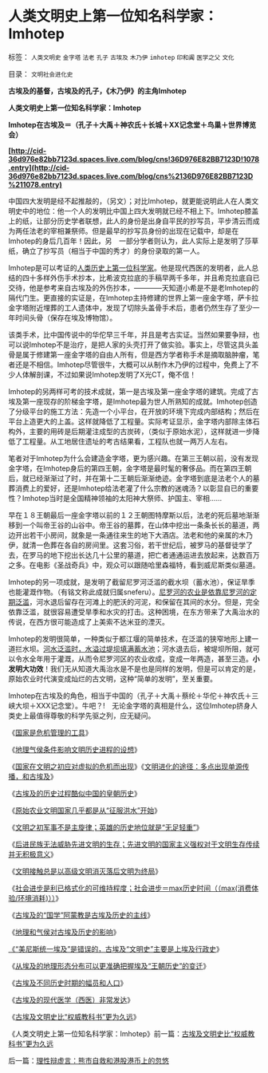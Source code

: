 # 人类文明史上第一位知名科学家：Imhotep

标签： `人类文明史` `金字塔` `法老` `孔子` `古埃及` `木乃伊` `imhotep` `印和阗` `医学之父` `文化` 

目录： `文明社会进化史`

**古埃及的基督，古埃及的孔子，《木乃伊》的主角Imhotep**

**人类文明史上第一位知名科学家：Imhotep**

**Imhotep在古埃及＝（孔子＋大禹＋神农氏＋长城＋XX记念堂＋鸟巢＋世界博览会）**

**[http://cid-36d976e82bb7123d.spaces.live.com/blog/cns!36D976E82BB7123D!1078.entry](http://cid-36d976e82bb7123d.spaces.live.com/blog/cns%2136D976E82BB7123D%211078.entry)**



中国四大发明是经不起推敲的，（另文）；对比Imhotep，就更能说明此人在人类文明史中的地位：他一个人的发明比中国上四大发明就已经不相上下。Imhotep膝盖上的纸，让部分历史学者联想，此人的身份是出身自平民的抄写员，平步清云而成为两任法老的宰相兼祭师。但是最早的抄写员身份的出现在记载中，却是在Imhotep的身后几百年！因此，另　一部分学者则认为，此人实际上是发明了莎草纸，确立了抄写员（相当于中国的秀才）的身份录取的第一人。

Imhotep是可以考证的[人类历史上第一位科学家](../../../2009/12/2/什么是科学家？科学家可以有宗教信仰自由吗？.md)。他是现代西医的发明者，此人总结的四十多样外伤手术抄本，比希波克拉底的手稿早两千多年，并且希克拉底自已交待，他是参考来自古埃及的外伤抄本，————天知道小希是不是老Imhotep的隔代门生。更直接的实证是，在Imhotep主持修建的世界上第一座金字塔，萨卡拉金字塔附近埋葬的工人遗体中，发现了切除头盖骨手术后，患者仍然生存了至少一年时间头骨（保存在埃及博物馆）。

该类手术，比中国传说中的华佗早三千年，并且是考古实证。当然如果要争辩，也可以说Imhotep不是治疗，是把人家的头壳打开了做实验。事实上，尽管这具头盖骨是属于修建第一座金字塔的自由人所有，但是西方学者称手术是摘取脑肿瘤，笔者还是不相信。Imhotep尽管很牛，大概可以从制作木乃伊的过程中，免费上了不少人体解剖课，不过如果说Imhotep发明了X光CT，俺不信！

Imhotep的另两样可考的技术成就，第一是古埃及第一座金字塔的建筑。完成了古埃及第一座现存的阶梯金字塔，是Imhotep最为世人所熟知的成就。Imhotep创造了分级平台的施工方法：先造一个小平台，在开放的环境下完成内部结构；然后在平台上造更大的上盖。这样就降低了工程量。实际考证显示，金字塔内部除主体石构外，主要的用砖是后期灌注成型的古炭砖，（类似于原始水泥），这样就进一步降低了工程量。从工地居住遗址的考古结果看，工程队也就一两万人左右。

笔者对于Imhotep为什么会建造金字塔，更为感兴趣。在第三王朝以前，没有发现金字塔，在Imhotep身后的第四王朝，金字塔是最时髦的奢侈品。而在第四王朝后，就已经渐渐过了时，并在第十二王朝后渐渐绝迹。金字塔到底是法老个人的墓葬消费上的爱好，还是Imhotep给法老灌了什么宗教的迷魂汤？以彰显自已的重要性？Imhotep当时是全国精神领袖的太阳神大祭师、护国主、宰相……

早在１８王朝最后一座金字塔以前的１２王朝图特摩斯以后，法老的死后墓地渐渐移到一个叫帝王谷的山谷中。帝王谷的墓葬，在山体中挖出一条条长长的墓道，两边开出若干小房间，就象是一条通往来生的地下大酒店。法老和他的亲属的木乃伊，就清一色葬在各自的房间里。这套习俗，若干世纪后，被罗马的基督徒学了去，在罗马的地下挖出长达几十公里的墓道，把亡者通通运进去放起来，达数百万之多。在电影《圣战奇兵》中，观众可以跟随哈里森福特，看到威尼斯类似墓道。

Imhotep的另一项成就，是发明了截留尼罗河泛滥的截水坝（蓄水池），保证旱季也能灌溉作物。（有铭文称此成就归属sneferu）。[尼罗河的农业是依靠尼罗河的定期泛滥](../../../2010/4/6/原始农业文明国家几乎都是从“征服洪水”开始.md)，河水退后留存在河滩上的肥沃的河泥，和保留在其间的水分。但是，完全依靠泛滥，就很容易遭受旱季和水灾的打击。这种困境，在东方带来了大禹治水的传说，在西方很可能造成了上美索不达米亚的湮灭。

Imhotep的发明很简单，一种类似于都江堰的简单技术，在泛滥的狭窄地形上建一道拦水坝。[河水泛滥时，水溢过堤坝填满蓄水池](../../../2010/4/6/原始农业文明国家几乎都是从“征服洪水”开始.md)；河水退去后，被堤坝所阻，就可以令水全年用于灌溉，从而令尼罗河区的农业收成，变成一年两造，甚至三造。**小发明大功效**！我们无从知道大禹治水是不是也是同样的发明，但是可以肯定的是，原始农业时代演变成灿烂的古文明，这种“简单的发明”，至关重要。

Imhotep在古埃及的角色，相当于中国的（孔子＋大禹＋蔡纶＋华佗＋神农氏＋三峡大坝＋XXX记念堂）。牛吧？!　无论金字塔的真相是什么，这位Imhotep挤身人类史上最值得尊敬的科学先驱之列，应无疑问。

《[国家是危机管理的工具](../../../2010/1/21/国家是危机管理的工具.md)》

《[地理气侯条件影响文明历史进程的设想](../../../2010/3/24/地理气侯条件影响文明历史进程的设想.md)》

《[国家在文明之初应对虚拟的危机而出现](../../../2010/2/9/国家在文明之初应对虚拟的危机而出现.md)》《[文明进化的途径：多点出现单源传播，和古埃及](../../../2010/2/9/文明进化的途径：多点出现单源传播，和古埃及.md)》

《[古埃及的历史过程酷似中国的皇朝历史](../../../2010/4/5/古埃及历史酷似中国的皇朝历史.md)》

《[原始农业文明国家几乎都是从“征服洪水”开始](../../../2010/4/6/原始农业文明国家几乎都是从“征服洪水”开始.md)》

《[文明之初军事不是主旋律；英雄的历史地位就是“无足轻重”](http://blog.sina.com.cn/s/%E3%80%8A%E7%8E%B0%E4%BB%A3%E5%8E%86%E5%8F%B2%E5%AD%A6%E8%A7%82%EF%BC%8C%E5%92%8C%E7%8E%B0%E4%BB%A3%E5%8E%86%E5%8F%B2%E5%AD%A6%E5%AE%B6%E3%80%8B)》

《[后进民族无法威胁先进文明的生存；先进文明的国家主义强权对于文明生存传续并无积极意义](../../../2010/4/7/后进民族无法威胁先进文明的生存.md)》

《[文明接触总是以高级文明消灭落后文明为终局](../../../2010/4/7/文明接触总是以高级文明消灭落后文明为终局.md)》

《[社会进步是利已格式化的可维持程度；社会进步＝max历史时间（（max(消费体验/环境消耗)））](http://cid-36d976e82bb7123d.spaces.live.com/blog/cns%2136D976E82BB7123D%211067.entry)》

《[古埃及的“国学”阿蒙教是古埃及历史的主线](../../../2010/4/8/古埃及的“国学”阿蒙教是古埃及历史的主线.md)》

《[地理和气侯对古埃及历史的影响](../../../2010/4/9/地理和气侯对古埃及历史的影响.md)》

[《“美尼斯统一埃及”是错误的，古埃及“文明史”主要是上埃及行政史](../../../2010/4/9/“美尼斯统一埃及”是错误的.md)》

《[从埃及的地理形态分布可以更准确把握埃及“王朝历史”的变迁](http://blog.sina.com.cn/s/%E5%8F%A4%E5%9F%83%E5%8F%8A%E4%B8%8D%E5%90%8C%E5%8E%86%E5%8F%B2%E6%97%B6%E6%9C%9F%E7%9A%84%E5%B9%85%E5%91%98%E5%92%8C%E4%BA%BA%E5%8F%A3)》

《[古埃及不同历史时期的幅员和人口](../../../2010/4/9/古埃及不同历史时期的幅员和人口.md)》

《[古埃及的现代医学（西医）非常发达](../../../2010/4/10/古埃及的现代医学（西医）很发达.md)》

《[古埃及文明史比“权威教科书”更为久远](../../../2010/4/10/古埃及文明史比“权威教科书”更为久远.md)》

《人类文明史上第一位知名科学家：Imhotep》前一篇：[古埃及文明史比“权威教科书”更为久远](../../../2010/4/10/古埃及文明史比“权威教科书”更为久远.md)

后一篇：[理性辩虚言：熊市自救和港股港币上的忽悠](../../../2010/4/11/理性辩虚言：熊市自救和港股港币上的忽悠.md)